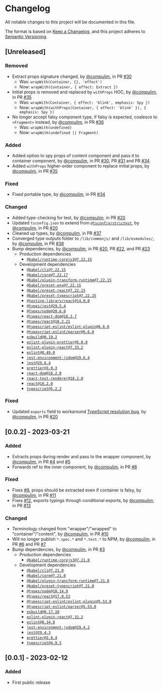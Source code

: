 # Changelog

All notable changes to this project will be documented in this file.

The format is based on [Keep a Changelog](https://keepachangelog.com/en/1.0.0/),
and this project adheres to [Semantic Versioning](https://semver.org/spec/v2.0.0.html).

## [Unreleased]

### Removed

- Extract props signature changed, by [@compulim](https://github.com/compulim), in PR [#30](https://github.com/compulim/react-wrap-with/pull/30)
  - Was: `wrapWith(Container, {}, 'effect')`
  - Now: `wrapWith(Container, { effect: Extract })`
- Initial props is removed and replaced by `withProps` HOC, by [@compulim](https://github.com/compulim), in PR [#35](https://github.com/compulim/react-wrap-with/pull/35)
  - Was: `wrapWith(Container, { effect: 'blink', emphasis: Spy })`
  - Now: `wrapWith(withProps(Container, { effect: 'blink' }), { emphasis: Spy })`
- No longer accept falsy component type, if falsy is expected, coalesce to `<Fragment>` instead, by [@compulim](https://github.com/compulim), in PR [#36](https://github.com/compulim/react-wrap-with/pull/36)
  - Was: `wrapWith(undefined)`
  - Now: `wrapWith(undefined || Fragment)`

### Added

- Added option to spy props of content component and pass it to container component, by [@compulim](https://github.com/compulim), in PR [#30](https://github.com/compulim/react-wrap-with/pull/30), PR [#31](https://github.com/compulim/react-wrap-with/pull/31) and PR [#34](https://github.com/compulim/react-wrap-with/pull/34)
- Added `withProps` higher-order component to replace initial props, by [@compulim](https://github.com/compulim), in PR [#35](https://github.com/compulim/react-wrap-with/pull/35)

### Fixed

- Fixed portable type, by [@compulim](https://github.com/compulim), in PR [#34](https://github.com/compulim/react-wrap-with/pull/34)

### Changed

- Added type-checking for test, by [@compulim](https://github.com/compulim), in PR [#20](https://github.com/compulim/react-wrap-with/pull/20)
- Updated `tsconfig.json` to extend from [`@tsconfig/strictest`](https://npmjs.com/package/@tsconfig/strictest), by [@compulim](https://github.com/compulim), in PR [#20](https://github.com/compulim/react-wrap-with/pull/20)
- Cleaned up types, by [@compulim](https://github.com/compulim), in PR [#37](https://github.com/compulim/react-wrap-with/pull/37)
- Converged type outputs folder to `/lib/commonjs/` and `/lib/esmodules/`, by [@compulim](https://github.com/compulim), in PR [#38](https://github.com/compulim/react-wrap-with/pull/38)
- Bump dependencies, by [@compulim](https://github.com/compulim), in PR [#20](https://github.com/compulim/react-wrap-with/pull/20), PR [#22](https://github.com/compulim/react-wrap-with/pull/22), and PR [#23](https://github.com/compulim/react-wrap-with/pull/23)
  - Production dependencies
    - [`@babel/runtime-corejs3@7.22.15`](https://npmjs.com/package/@babel/runtime-corejs3)
  - Development dependencies
    - [`@babel/cli@7.22.15`](https://npmjs.com/package/@babel/cli)
    - [`@babel/core@7.22.17`](https://npmjs.com/package/@babel/core)
    - [`@babel/plugin-transform-runtime@7.22.15`](https://npmjs.com/package/@babel/plugin-transform-runtime)
    - [`@babel/preset-env@7.22.15`](https://npmjs.com/package/@babel/preset-env)
    - [`@babel/preset-react@7.22.15`](https://npmjs.com/package/@babel/preset-react)
    - [`@babel/preset-typescript@7.22.15`](https://npmjs.com/package/@babel/preset-typescript)
    - [`@testing-library/react@14.0.0`](https://npmjs.com/package/@testing-library/react)
    - [`@types/jest@29.5.4`](https://npmjs.com/package/@types/jest)
    - [`@types/node@20.6.0`](https://npmjs.com/package/@types/node)
    - [`@types/react-dom@18.2.7`](https://npmjs.com/package/@types/react-dom)
    - [`@types/react@18.2.21`](https://npmjs.com/package/@types/react)
    - [`@typescript-eslint/eslint-plugin@6.6.0`](https://npmjs.com/package/@typescript-eslint/eslint-plugin)
    - [`@typescript-eslint/parser@6.6.0`](https://npmjs.com/package/@typescript-eslint/parser)
    - [`esbuild@0.19.2`](https://npmjs.com/package/esbuild)
    - [`eslint-plugin-prettier@5.0.0`](https://npmjs.com/package/eslint-plugin-prettier)
    - [`eslint-plugin-react@7.33.2`](https://npmjs.com/package/eslint-plugin-react)
    - [`eslint@8.49.0`](https://npmjs.com/package/eslint)
    - [`jest-environment-jsdom@29.6.4`](https://npmjs.com/package/jest-environment-jsdom)
    - [`jest@29.6.4`](https://npmjs.com/package/jest)
    - [`prettier@3.0.3`](https://npmjs.com/package/prettier)
    - [`react-dom@18.2.0`](https://npmjs.com/package/react-dom)
    - [`react-test-renderer@18.2.0`](https://npmjs.com/package/react-test-renderer)
    - [`react@18.2.0`](https://npmjs.com/package/react)
    - [`typescript@5.2.2`](https://npmjs.com/package/typescript)

### Fixed

- Updated `exports` field to workaround [TypeScript resolution bug](https://github.com/microsoft/TypeScript/issues/50762), by [@compulim](https://github.com/compulim), in PR [#20](https://github.com/compulim/react-wrap-with/pull/20)

## [0.0.2] - 2023-03-21

### Added

- Extracts props during render and pass to the wrapper component, by [@compulim](https://github.com/compulim), in PR [#4](https://github.com/compulim/react-wrap-with/pull/4) and [#5](https://github.com/compulim/react-wrap-with/pull/5)
- Forwards ref to the inner component, by [@compulim](https://github.com/compulim), in PR [#8](https://github.com/compulim/react-wrap-with/pull/8)

### Fixed

- Fixes [#9](https://github.com/compulim/react-wrap-with/issues/9), props should be extracted even if container is falsy, by [@compulim](https://github.com/compulim), in PR [#11](https://github.com/compulim/react-wrap-with/pull/11)
- Fixes [#12](https://github.com/compulim/react-wrap-with/issues/12), exports typings through conditional exports, by [@compulim](https://github.com/compulim), in PR [#13](https://github.com/compulim/react-wrap-with/pull/13)

### Changed

- Terminology changed from "wrapper"/"wrapped" to "container"/"content", by [@compulim](https://github.com/compulim), in PR [#10](https://github.com/compulim/react-wrap-with/pull/10)
- Will no longer publish `*.spec.*` and `*.test.*` to NPM, by [@compulim](https://github.com/compulim), in PR [#6](https://github.com/compulim/react-wrap-with/pull/6) and PR [#7](https://github.com/compulim/react-wrap-with/pull/7)
- Bump dependencies, by [@compulim](https://github.com/compulim), in PR [#3](https://github.com/compulim/react-wrap-with/pull/3)
  - Production dependencies
    - [`@babel/runtime-corejs3@7.21.0`](https://npmjs.com/package/@babel/runtime-corejs3)
  - Development dependencies
    - [`@babel/cli@7.21.0`](https://npmjs.com/package/@babel/cli)
    - [`@babel/core@7.21.0`](https://npmjs.com/package/@babel/core)
    - [`@babel/plugin-transform-runtime@7.21.0`](https://npmjs.com/package/@babel/plugin-transform-runtime)
    - [`@babel/preset-typescript@7.21.0`](https://npmjs.com/package/@babel/preset-typescript)
    - [`@types/node@18.14.0`](https://npmjs.com/package/@types/node)
    - [`@types/react@17.0.53`](https://npmjs.com/package/@types/react)
    - [`@typescript-eslint/eslint-plugin@5.53.0`](https://npmjs.com/package/@typescript-eslint/eslint-plugin)
    - [`@typescript-eslint/parser@5.53.0`](https://npmjs.com/package/@typescript-eslint/parser)
    - [`esbuild@0.17.10`](https://npmjs.com/package/esbuild)
    - [`eslint-plugin-react@7.32.2`](https://npmjs.com/package/eslint-plugin-react)
    - [`eslint@8.34.0`](https://npmjs.com/package/eslint)
    - [`jest-environment-jsdom@29.4.3`](https://npmjs.com/package/jest-environment-jsdom)
    - [`jest@29.4.3`](https://npmjs.com/package/jest)
    - [`prettier@2.8.4`](https://npmjs.com/package/prettier)
    - [`typescript@4.9.5`](https://npmjs.com/package/typescript)

## [0.0.1] - 2023-02-12

### Added

- First public release
